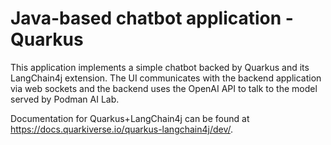 # Java-based chatbot application - Quarkus

This application implements a simple chatbot backed by Quarkus and its
LangChain4j extension. The UI communicates with the backend application via
web sockets and the backend uses the OpenAI API to talk to the model served
by Podman AI Lab.

Documentation for Quarkus+LangChain4j can be found at
https://docs.quarkiverse.io/quarkus-langchain4j/dev/.
